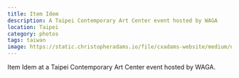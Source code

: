 ```yaml
---
title: Item Idem
description: A Taipei Contemporary Art Center event hosted by WAGA
location: Taipei
category: photos
tags: taiwan
image: https://static.christopheradams.io/file/cxadams-website/medium/nextcloud/Photos/Albums/2020/20200802-0034_Taipei_WAGA/20200802-0034_Taipei_WAGA_L1001000-0.jpg
---
```


Item Idem at a Taipei Contemporary Art Center event hosted by WAGA.
